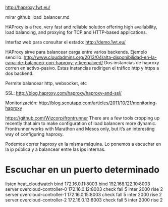 http://haproxy.1wt.eu/

mirar github_load_balancer.md

HAProxy is a free, very fast and reliable solution offering high availability, load balancing, and proxying for TCP and HTTP-based applications.

Interfaz web para consultar el estado: http://demo.1wt.eu/

HAProxy sirve para balancear carga entre varios backends.
Ejemplo sencillo: http://www.cloudadmins.org/2013/04/alta-disponibilidad-en-la-capa-de-balanceo-con-haproxy-y-keepalived/
Dos instancias de haproxy corren en activo-pasivo. Estas instancias redirigen el tráfico http y https a dos backend.

Permite balancear http, websocket, etc

SSL: http://blog.haproxy.com/haproxy/haproxy-and-ssl/


Monitorización: http://blog.scoutapp.com/articles/2011/10/21/monitoring-haproxy


https://github.com/Wizcorp/frontrunner
There are a few tools cropping up recently that aim to make configuration of load balancers more dynamic. Frontrunner works with Marathon and Mesos only, but it’s an interesting way of configuring haproxy.


Podemos correr haproxy en la misma máquina.
Lo ponemos a escuchar en la ip pública y a balancear entre las ips internas.

# Escuchar en un puerto determinado
listen heat_cloudwatch
  bind 172.16.0.11:8003 
  bind 192.168.122.10:8003 
  server overcloud-controller-0 172.16.0.12:8003 check fall 5 inter 2000 rise 2
  server overcloud-controller-1 172.16.0.15:8003 check fall 5 inter 2000 rise 2
  server overcloud-controller-2 172.16.0.13:8003 check fall 5 inter 2000 rise 2

